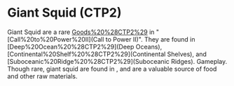 # Giant Squid (CTP2)

Giant Squid are a rare [Goods%20%28CTP2%29](good) in "[Call%20to%20Power%20II](Call to Power II)". They are found in [Deep%20Ocean%20%28CTP2%29](Deep Oceans), [Continental%20Shelf%20%28CTP2%29](Continental Shelves), and [Suboceanic%20Ridge%20%28CTP2%29](Suboceanic Ridges).
Gameplay.
Though rare, giant squid are found in , and are a valuable source of food and other raw materials.